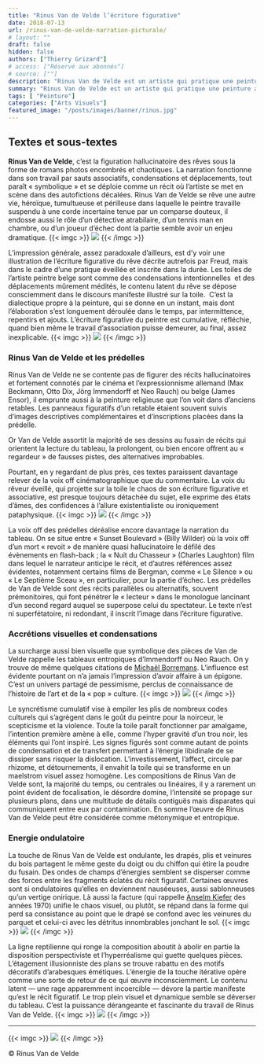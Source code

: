 ```yaml
---
title: "Rinus Van de Velde l’écriture figurative"
date: 2018-07-13
url: /rinus-van-de-velde-narration-picturale/
# layout: ""
draft: false
hidden: false
authors: ["Thierry Grizard"]
# access: ["Réservé aux abonnés"]
# source: [""]
description: "Rinus Van de Velde est un artiste qui pratique une peinture autobiographique fictionnelle sous la forme d'une écriture figurative étourdissante"
summary: "Rinus Van de Velde est un artiste qui pratique une peinture autobiographique fictionnelle sous la forme d'une écriture figurative étourdissante"
tags: [ "Peinture"]
categories: ["Arts Visuels"]
featured_image: "/posts/images/banner/rinus.jpg"
---
```

## Textes et sous-textes

**Rinus Van de Velde**, c’est la figuration hallucinatoire des rêves sous la forme de romans photos encombrés et chaotiques. La narration fonctionne dans son travail par sauts associatifs, condensations et déplacements, tout paraît « symbolique » et se déploie comme un récit où l’artiste se met en scène dans des autofictions décalées. Rinus Van de Velde se rêve une autre vie, héroïque, tumultueuse et périlleuse dans laquelle le peintre travaille suspendu à une corde incertaine tenue par un comparse douteux, il endosse aussi le rôle d’un détective atrabilaire, d’un tennis man en chambre, ou d’un joueur d’échec dont la partie semble avoir un enjeu dramatique.
{{< imgc >}}
![](/posts/images/rinus/rinus-van-de-velde-charcoal-18.jpg)
{{< /imgc >}}

L’impression générale, assez paradoxale d’ailleurs, est d’y voir une illustration de l’écriture figurative du rêve décrite autrefois par Freud, mais dans le cadre d’une pratique éveillée et inscrite dans la durée. Les toiles de l’artiste peintre belge sont comme des condensations intentionnelles  et des déplacements mûrement médités, le contenu latent du rêve se dépose consciemment dans le discours manifeste illustré sur la toile.  C’est la dialectique propre à la peinture, qui se donne en un instant, mais dont l’élaboration s’est longuement déroulée dans le temps, par intermittence, repentirs et ajouts. L’écriture figurative du peintre est cumulative, réfléchie, quand bien même le travail d’association puisse demeurer, au final, assez inexplicable.
{{< imgc >}}
![](/posts/images/rinus/rinus-van-de-velde-charcoal-19.jpg)
{{< /imgc >}}

### Rinus Van de Velde et les prédelles

Rinus Van de Velde ne se contente pas de figurer des récits hallucinatoires et fortement connotés par le cinéma et l’expressionnisme allemand (Max Beckmann, Otto Dix, Jörg Immendorff et Neo Rauch) ou belge (James Ensor), il emprunte aussi à la peinture religieuse que l’on voit dans d’anciens retables. Les panneaux figuratifs d’un retable étaient souvent suivis d’images descriptives complémentaires et d’inscriptions placées dans la prédelle.

Or Van de Velde assortit la majorité de ses dessins au fusain de récits qui orientent la lecture du tableau, la prolongent, ou bien encore offrent au « regardeur » de fausses pistes, des alternatives improbables.

Pourtant, en y regardant de plus près, ces textes paraissent davantage relever de la voix off cinématographique que du commentaire. La voix du rêveur éveillé, qui projette sur la toile le chaos de son écriture figurative et associative, est presque toujours détachée du sujet, elle exprime des états d’âmes, des confidences à l’allure existentialiste ou ironiquement pataphysique.
{{< imgc >}}
![](/posts/images/rinus/rinus-van-de-velde-charcoal-20.jpg)
{{< /imgc >}}

La voix off des prédelles déréalise encore davantage la narration du tableau. On se situe entre « Sunset Boulevard » (Billy Wilder) où la voix off d’un mort « revoit » de manière quasi hallucinatoire le défilé des évènements en flash-back ; la « Nuit du Chasseur » (Charles Laughton) film dans lequel le narrateur anticipe le récit, et d’autres références assez évidentes, notamment certains films de Bergman, comme « Le Silence » ou « Le Septième Sceau », en particulier, pour la partie d’échec. Les prédelles de Van de Velde sont des récits parallèles ou alternatifs, souvent prémonitoires, qui font pénétrer le « lecteur » dans le monologue lancinant d’un second regard auquel se superpose celui du spectateur. Le texte n’est ni superfétatoire, ni redondant, il inscrit l’image dans l’écriture figurative.

### Accrétions visuelles et condensations

La surcharge aussi bien visuelle que symbolique des pièces de Van de Velde rappelle les tableaux entropiques d’Immendorff ou Neo Rauch. On y trouve de même quelques citations de [Michaël Borremans](/tags/michael-borremans/). L’influence est évidente pourtant on n’a jamais l’impression d’avoir affaire à un épigone. C’est un univers partagé de pessimisme, perclus de connaissance de l’histoire de l’art et de la « pop » culture.
{{< imgc >}}
![](/posts/images/rinus/rinus-van-de-velde-charcoal-23.jpg)
{{< /imgc >}}

Le syncrétisme cumulatif vise à empiler les plis de nombreux codes culturels qui s’agrègent dans le goût du peintre pour la noirceur, le scepticisme et la violence. Toute la toile paraît fonctionner par amalgame, l’intention première amène à elle, comme l’hyper gravité d’un trou noir, les éléments qui l’ont inspiré. Les signes figurés sont comme autant de points de condensation et de transfert permettant à l’énergie libidinale de se dissiper sans risquer la dislocation. L’investissement, l’affect, circule par rhizome, et détournements, il envahit la toile qui se transforme en un maelstrom visuel assez homogène. Les compositions de Rinus Van de Velde sont, la majorité du temps, ou centrales ou linéaires, il y a rarement un point évident de focalisation, le désordre domine, l’intensité se propage sur plusieurs plans, dans une multitude de détails contiguës mais disparates qui communiquent entre eux par contamination. En somme l’œuvre de Rinus Van de Velde peut être considérée comme métonymique et entropique.

### Energie ondulatoire

La touche de Rinus Van de Velde est ondulante, les drapés, plis et veinures du bois partagent le même geste du doigt ou du chiffon qui étire la poudre du fusain. Des ondes de champs d’énergies semblent se disperser comme des forces entre les fragments éclatés du récit figuratif. Certaines œuvres sont si ondulatoires qu’elles en deviennent nauséeuses, aussi sablonneuses qu’un vertige onirique. Là aussi la facture (qui rappelle [Anselm Kiefer](/tags/anselm-kiefer/) des années 1970) unifie le chaos visuel, ou plutôt, se répand dans la forme qui perd sa consistance au point que le drapé se confond avec les veinures du parquet et celui-ci avec les détritus innombrables jonchant le sol.
{{< imgc >}}
![](/posts/images/rinus/rinus-van-de-velde-charcoal-38.jpg)
{{< /imgc >}}

La ligne reptilienne qui ronge la composition aboutit à abolir en partie la disposition perspectiviste et l’hyperréalisme qui guette quelques pièces. L’étagement illusionniste des plans se trouve rabattu en des motifs décoratifs d’arabesques émétiques. L’énergie de la touche itérative opère comme une sorte de retour de ce qui œuvre inconsciemment. Le contenu latent — une rage apparemment incoercible — dévore la partie manifeste qu’est le récit figuratif. Le trop plein visuel et dynamique semble se déverser du tableau. C’est la puissance dérangeante et fascinante du travail de Rinus Van de Velde.
{{< imgc >}}
![](/posts/images/rinus/rinus-van-de-velde-charcoal-26.jpg)
{{< /imgc >}}

---
{{< imgc >}}
![](/posts/images/rinus/rinus-van-de-velde-charcoal-46.jpg) 
{{< /imgc >}}
 

© Rinus Van de Velde